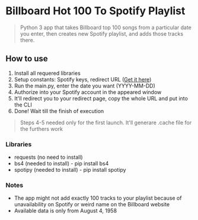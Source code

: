 # Billboard Hot 100 To Spotify Playlist
> Python 3 app that takes Billboard top 100 songs from a particular date you enter, then creates new Spotify playlist, and adds those tracks there.

## How to use
1. Install all requered libraries
2. Setup constants: Spotify keys, redirect URL ([Get it here](https://developer.spotify.com/dashboard))
3. Run the main.py, enter the date you want (YYYY-MM-DD)
4. Authorize into your Spotify account in the appeared window
5. It'll redirect you to your redirect page, copy the whole URL and put into the CLI
6. Done! Wait till the finish of execution

> Steps 4-5 needed only for the first launch. It'll generare .cache file for the furthers work

### Libraries
- requests (no need to install)
- bs4 (needed to install) - pip install bs4
- spotipy (needed to install) - pip install spotipy

### Notes
- The app might not add exactly 100 tracks to your playlist because of unavailability on Spotify or weird name on the Billboard website
- Available data is only from August 4, 1958
